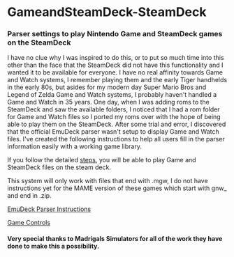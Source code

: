 # GameandSteamDeck-SteamDeck

### Parser settings to play Nintendo Game and SteamDeck games on the SteamDeck

 I have no clue why I was inspired to do this, or to put so much time into  this other than the face that the SteamDeck did not have this  functionality and I wanted it to be available for everyone. I have no  real affinity towards Game and Watch systems, I remember playing  them and the early Tiger handhelds in the early 80s, but asides for my  modern day Super Mario Bros and Legend of Zelda Game and Watch systems, I probably haven't handled a Game and Watch in 35 years.  One day, when I was adding roms to the SteamDeck and saw the available  folders, I noticed that I had a rom folder for Game and Watch files  so I ported my roms over with the hope of being able to play them on the  SteamDeck. After some trial and error, I discovered that the official EmuDeck parser wasn't setup to display Game and Watch files. I've  created the following instructions to help all users fill in the parser  information easily with a working game library. 

If you follow the detailed [steps](/Instructions.md), you will be able to play Game and SteamDeck files on the steam deck. 

This system will only work with files that end with .mgw, I do not have instructions yet for the MAME version of these games which start with gnw_ and end in .zip. 

[EmuDeck Parser Instructions](/Instructions.md)

[Game Controls](/Game_Controls.md)
 <!-- [Artwork](/Artwork.md) -->
 <!-- [Game Names](/Names.md) -->
  

#### Very special thanks to Madrigals Simulators for all of the work they have done to make this a possibility. 
